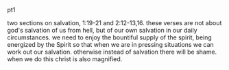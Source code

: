 pt1

two sections on salvation, 1:19-21 and 2:12-13,16. these verses are not about god's salvation
of us from hell, but of our own salvation in our daily circumstances. we need to enjoy
the bountiful supply of the spirit, being energized by the Spirit so that when we are
in pressing situations we can work out our salvation. otherwise instead of salvation
there will be shame. when we do this christ is also magnified.

